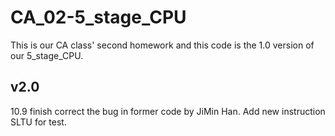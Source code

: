 # CA_02-5_stage_CPU
This is our CA class' second homework and this code is the 1.0 version of our 5_stage_CPU.

## v2.0
10.9 finish correct the bug in former code by JiMin Han. Add new instruction SLTU for test. 
